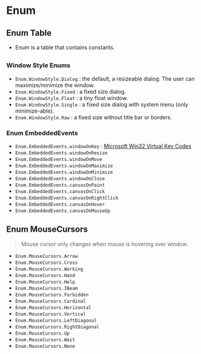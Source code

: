 # Enum

## Enum Table
- Enum is a table that contains constants.
##
### Window Style Enums
- `Enum.WindowStyle.Dialog` : the default, a resizeable dialog. The user can maximize/minimize the window.
- `Enum.WindowStyle.Fixed` : a fixed size dialog.
- `Enum.WindowStyle.Float` : a tiny float window.
- `Enum.WindowStyle.Single` : a fixed size dialog with system menu (only minimize-able).
- `Enum.WindowStyle.Raw` : a fixed size without title bar or borders.

### Enum EmbeddedEvents
- `Enum.EmbeddedEvents.windowOnKey` : [Microsoft Win32 Virtual Key Codes](https://learn.microsoft.com/en-us/windows/win32/inputdev/virtual-key-codes)
- `Enum.EmbeddedEvents.windowOnResize`
- `Enum.EmbeddedEvents.windowOnMove`
- `Enum.EmbeddedEvents.windowOnMaximize`
- `Enum.EmbeddedEvents.windowOnMinimize`
- `Enum.EmbeddedEvents.windowOnClose`
- `Enum.EmbeddedEvents.canvasOnPaint`
- `Enum.EmbeddedEvents.canvasOnClick`
- `Enum.EmbeddedEvents.canvasOnRightClick`
- `Enum.EmbeddedEvents.canvasOnHover`
- `Enum.EmbeddedEvents.canvasOnMouseUp`

## Enum MouseCursors
> Mouse cursor only changes when mouse is hovering over window.
- `Enum.MouseCursors.Arrow`
- `Enum.MouseCursors.Cross`
- `Enum.MouseCursors.Working`
- `Enum.MouseCursors.Hand`
- `Enum.MouseCursors.Help`
- `Enum.MouseCursors.IBeam`
- `Enum.MouseCursors.Forbidden`
- `Enum.MouseCursors.Cardinal`
- `Enum.MouseCursors.Horizontal`
- `Enum.MouseCursors.Vertical`
- `Enum.MouseCursors.LeftDiagonal`
- `Enum.MouseCursors.RightDiagonal`
- `Enum.MouseCursors.Up`
- `Enum.MouseCursors.Wait`
- `Enum.MouseCursors.None`